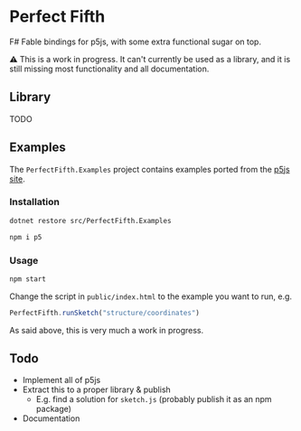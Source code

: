 # Perfect Fifth

F# Fable bindings for p5js, with some extra functional sugar on top.

⚠️ This is a work in progress. It can't currently be used as a library, and it
is still missing most functionality and all documentation.

## Library

TODO

## Examples

The `PerfectFifth.Examples` project contains examples ported from the [p5js
site](https://p5js.org/examples/).

### Installation

```bash
dotnet restore src/PerfectFifth.Examples
```

```bash
npm i p5
```

### Usage

```bash
npm start
```

Change the script in `public/index.html` to the example you want to run, e.g.

```javascript
PerfectFifth.runSketch("structure/coordinates")
```

As said above, this is very much a work in progress.

## Todo

- Implement all of p5js
- Extract this to a proper library & publish
  - E.g. find a solution for `sketch.js` (probably publish it as an npm package)
- Documentation
